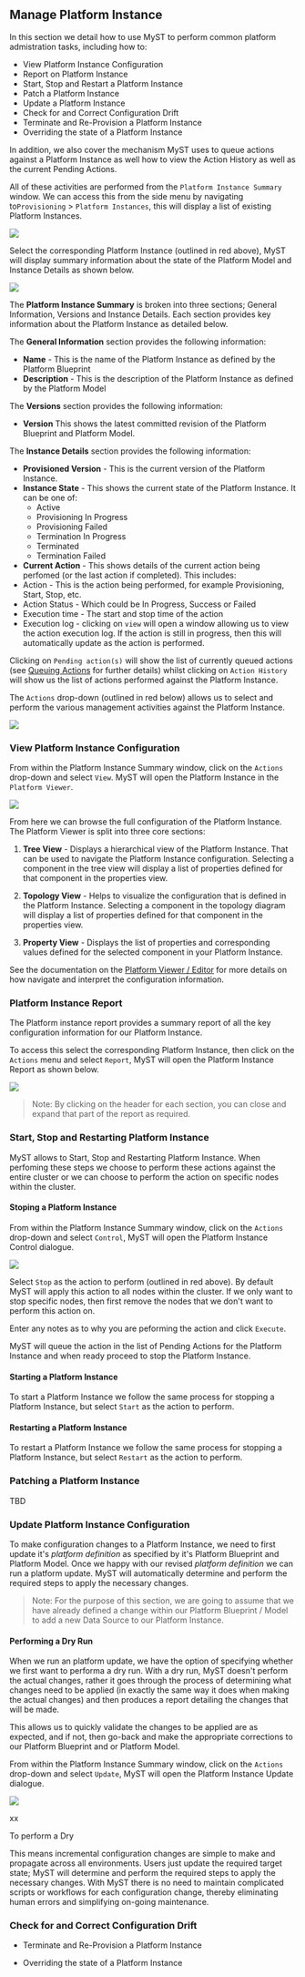 ## Manage Platform Instance 

In this section we detail how to use MyST to perform common platform admistration tasks, including how to:
* View Platform Instance Configuration
* Report on Platform Instance
* Start, Stop and Restart a Platform Instance
* Patch a Platform Instance
* Update a Platform Instance
* Check for and Correct Configuration Drift
* Terminate and Re-Provision a Platform Instance
* Overriding the state of a Platform Instance

In addition, we also cover the mechanism MyST uses to queue actions against a Platform Instance as well how to view the Action History as well as the current Pending Actions.

All of these activities are performed from the `Platform Instance Summary` window. We can access this from the side menu by navigating to`Provisioning` > `Platform Instances`, this will display a list of existing Platform Instances. 

![](img/platformInstanceList.PNG)

Select the corresponding Platform Instance (outlined in red above), MyST will display summary information about the state of the Platform Model and Instance Details as shown below.

![](img/platformInstanceSummary.PNG)

The **Platform Instance Summary** is broken into three sections; General Information, Versions and Instance Details. Each section provides key information about the Platform Instance as detailed below.

The **General Information** section provides the following information:
* **Name** - This is the name of the Platform Instance as defined by the Platform Blueprint
* **Description** - This is the description of the Platform Instance as defined by the Platform Model

The **Versions** section provides the following information:
* **Version** This shows the latest committed revision of the Platform Blueprint and Platform Model.

The **Instance Details** section provides the following information:
* **Provisioned Version** - This is the current version of the Platform Instance.
* **Instance State** - This shows the current state of the Platform Instance. It can be one of:
    * Active
    * Provisioning In Progress
    * Provisioning Failed
    * Termination In Progress
    * Terminated
    * Termination Failed
* **Current Action** - This shows details of the current action being perfomed (or the last action if completed). This includes:
 * Action - This is the action being performed, for example Provisioning, Start, Stop, etc.
 * Action Status - Which could be In Progress, Success or Failed
 * Execution time - The start and stop time of the action
 * Execution log - clicking on `view` will open a window allowing us to view the action execution log. If the action is still in progress, then this will automatically update as the action is performed.

Clicking on `Pending action(s)` will show the list of currently queued actions (see [Queuing Actions](tbc) for further details) whilst clicking on `Action History` will show us the list of actions performed against the Platform Instance.

The `Actions` drop-down (outlined in red below) allows us to select and perform the various management activities against the Platform Instance.

![](img/platformInstanceSummary.PNG)

### View Platform Instance Configuration
From within the Platform Instance Summary window, click on the `Actions` drop-down and select `View`. MyST will open the Platform Instance in the `Platform Viewer`.

![](img/platformInstanceViewer.PNG)

From here we can browse the full configuration of the Platform Instance. The Platform Viewer is split into three core sections:

1. **Tree View** - Displays a hierarchical view of the Platform Instance. That can be used to navigate the Platform Instance configuration. Selecting a component in the tree view will display a list of properties defined for that component in the properties view.

2. **Topology View** - Helps to visualize the configuration that is defined in the Platform Instance. Selecting a component in the topology diagram will display a list of properties defined for that component in the properties view.

3. **Property View** - Displays the list of properties and corresponding values defined for the selected component in your Platform Instance. 

See the documentation on the [Platform Viewer / Editor](tbc) for more details on how navigate and interpret the configuration information.

### Platform Instance Report
The Platform instance report provides a summary report of all the key configuration information for our Platform Instance.

To access this select the corresponding Platform Instance, then click on the `Actions` menu and select `Report`, MyST will open the Platform Instance Report as shown below.

![](img/platformInstanceReport.PNG)

> Note: By clicking on the header for each section, you can close and expand that part of the report as required.

### Start, Stop and Restarting Platform Instance
MyST allows to Start, Stop and Restarting Platform Instance. When perfoming these steps we choose to perform these actions against the entire cluster or we can choose to perform the action on specific nodes within the cluster.

#### Stoping a Platform Instance
From within the Platform Instance Summary window, click on the `Actions` drop-down and select `Control`, MyST will open the Platform Instance Control dialogue.

![](img/platformInstaneControl.PNG)

Select `Stop` as the action to perform (outlined in red above). By default MyST will apply this action to all nodes within the cluster. If we only want to stop specific nodes, then first remove the nodes that we don't want to perform this action on.

Enter any notes as to why you are peforming the action and click `Execute`.

MyST will queue the action in the list of Pending Actions for the Platform Instance and when ready proceed to stop the Platform Instance.

#### Starting a Platform Instance
To start a Platform Instance we follow the same process for stopping a Platform Instance, but select `Start` as the action to perform.

#### Restarting a Platform Instance

To restart a Platform Instance we follow the same process for stopping a Platform Instance, but select `Restart` as the action to perform.

### Patching a Platform Instance
TBD

### Update Platform Instance Configuration
To make configuration changes to a Platform Instance, we need to first update it's *platform definition* as specified by it's Platform Blueprint and Platform Model. Once we happy with our revised *platform definition* we can run a platform update. MyST will automatically determine and perform the required steps to apply the necessary changes.


> Note: For the purpose of this section, we are going to assume that we have already defined a change within our Platform Blueprint / Model to add a new Data Source to our Platform Instance.

#### Performing a Dry Run
When we run an platform update, we have the option of specifying whether we first want to performa a dry run. With a dry run, MyST doesn't perform the actual changes, rather it goes through the process of determining what changes need to be applied (in exactly the same way it does when making the actual changes) and then produces a report detailing the changes that will be made.

This allows us to quickly validate the changes to be applied are as expected, and if not, then go-back and make the appropriate corrections to our Platform Blueprint and or Platform Model.

From within the Platform Instance Summary window, click on the `Actions` drop-down and select `Update`, MyST will open the Platform Instance Update dialogue.

![](img/platformInstaneDryrun.PNG)

xx


To perform a Dry  

This means incremental configuration changes are simple
to make and propagate across all environments. Users just
update the required target state; MyST will determine and
perform the required steps to apply the necessary changes.
With MyST there is no need to maintain complicated scripts or
workflows for each configuration change, thereby eliminating
human errors and simplifying on-going maintenance.

### Check for and Correct Configuration Drift

* Terminate and Re-Provision a Platform Instance

* Overriding the state of a Platform Instance

